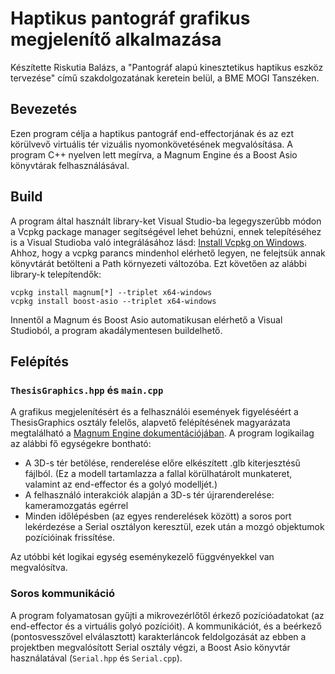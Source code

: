 # Haptikus pantográf grafikus megjelenítő alkalmazása
Készítette Riskutia Balázs, a "Pantográf alapú kinesztetikus haptikus eszköz tervezése" című szakdolgozatának keretein belül, a BME MOGI Tanszéken.

## Bevezetés

Ezen program célja a haptikus pantográf end-effectorjának és az ezt körülvevő virtuális tér vizuális nyomonkövetésének megvalósítása. A program C++ nyelven lett megírva, a Magnum Engine és a Boost Asio könyvtárak felhasználásával. 

## Build

A program által használt library-ket Visual Studio-ba legegyszerűbb módon a Vcpkg package manager segítségével lehet behúzni, ennek telepítéséhez is a Visual Studioba való integrálásához lásd: [Install Vcpkg on Windows](https://docs.microsoft.com/en-us/cpp/build/install-vcpkg?view=msvc-160&tabs=windows). Ahhoz, hogy a vcpkg parancs mindenhol elérhető legyen, ne felejtsük annak könyvtárát betölteni a Path környezeti változóba. Ezt követően az alábbi library-k telepítendők:

```
vcpkg install magnum[*] --triplet x64-windows
vcpkg install boost-asio --triplet x64-windows
```

Innentől a Magnum és Boost Asio automatikusan elérhető a Visual Studioból, a program akadálymentesen buildelhető.

## Felépítés

### `ThesisGraphics.hpp` és `main.cpp`

A grafikus megjelenítésért és a felhasználói események figyeléséért a ThesisGraphics osztály felelős, alapvető felépítésének magyarázata megtalálható a [Magnum Engine dokumentációjában](https://doc.magnum.graphics/magnum/getting-started.html). A program logikailag az alábbi fő egységekre bontható:

- A 3D-s tér betölése, renderelése előre elkészített .glb kiterjesztésű fájlból. (Ez a modell tartamlazza a fallal körülhatárolt munkateret, valamint az end-effector és a golyó modelljét.)
- A felhasználó interakciók alapján a 3D-s tér újrarenderelése: kameramozgatás egérrel
- Minden időlépésben (az egyes renderelések között) a soros port lekérdezése a Serial osztályon keresztül, ezek után a mozgó objektumok pozícióinak frissítése.

Az utóbbi két logikai egység eseménykezelő függvényekkel van megvalósítva.


### Soros kommunikáció

A program folyamatosan gyűjti a mikrovezérlőtől érkező pozícióadatokat (az end-effector és a virtuális golyó pozícióit). A kommunikációt, és a beérkező (pontosvesszővel elválasztott) karakterláncok feldolgozását az ebben a projektben megvalósított Serial osztály végzi, a Boost Asio könyvtár használatával (`Serial.hpp` és `Serial.cpp`).